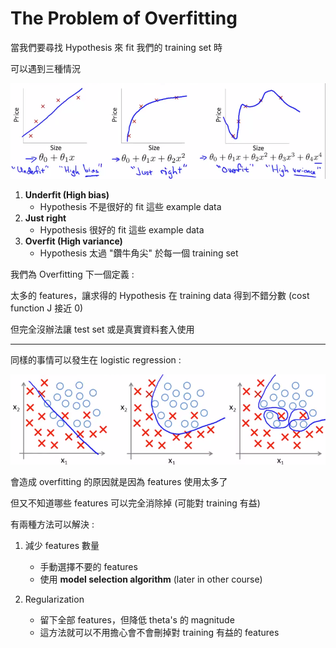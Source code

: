 # The Problem of Overfitting

當我們要尋找 Hypothesis 來 fit 我們的 training set 時

可以遇到三種情況

![](../.gitbook/assets/machine_learning/week_three/linear_regression_overfitting.png)

1. **Underfit (High bias)** 
   * Hypothesis 不是很好的 fit 這些 example data
2. **Just right** 
   * Hypothesis 很好的 fit 這些 example data
3. **Overfit (High variance)** 
   * Hypothesis 太過 "鑽牛角尖" 於每一個 training set

我們為 Overfitting 下一個定義 :

太多的 features，讓求得的 Hypothesis 在 training data 得到不錯分數 (cost function J 接近 0)

但完全沒辦法讓 test set 或是真實資料套入使用

---

同樣的事情可以發生在 logistic regression :

![](../.gitbook/assets/machine_learning/week_three/logistic_regression_overfitting.png)

會造成 overfitting 的原因就是因為 features 使用太多了

但又不知道哪些 features 可以完全消除掉 (可能對 training 有益)


有兩種方法可以解決 :

1. 減少 features 數量
   * 手動選擇不要的 features
   * 使用 **model selection algorithm** (later in other course)

2. Regularization
   * 留下全部 features，但降低 theta's 的 magnitude
   * 這方法就可以不用擔心會不會刪掉對 training 有益的 features 


